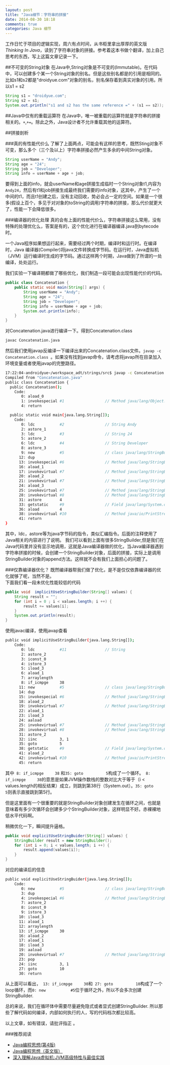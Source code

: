 ```yaml
---
layout: post
title: "Java细节：字符串的拼接"
date: 2014-08-30 18:18
comments: true
categories: Java 细节
---
```


工作日忙于项目的逻辑实现，周六有点时间，从书柜里拿出厚厚的英文版*Thinking In Java*，读到了字符串对象的拼接。参考着这本书做个翻译，加上自己思考的东西，写上这篇文章记录一下。
<!--more-->
##不可变的String对象
在Java中,String对象是不可变的(Immutable)。在代码中，可以创建多个某一个String对象的别名。但是这些别名都是的引用是相同的。  
比如s1和s2都是"droidyue.com"对象的别名，别名保存着到真实对象的引用。所以s1 = s2
```java fileos:false
String s1 = "droidyue.com";
String s2 = s1;
System.out.println("s1 and s2 has the same reference =" + (s1 == s2));
```

##Java中仅有的重载运算符
在Java中，唯一被重载的运算符就是字符串的拼接相关的。`+`,`+=`。除此之外，Java设计者不允许重载其他的运算符。

##拼接剖析

###真的有性能代价么
了解了上面两点，可能会有这样的思考，既然Sting对象不可变，那么多个（三个及以上）字符串拼接必然产生多余的中间String对象。
```java fileos:false
String userName = "Andy";
String age = "24";
String job = "Developer";
String info = userName + age + job;
```
要得到上面的info，就会userName和age拼接生成临时一个String对象t1,内容为`Andy24`，然后有t1和job拼接生成最终我们需要的info对象，这其中，产生了一个中间的t1，而且t1创建之后，没有主动回收，势必会占一定的空间。如果是一个很多(假设上百个，多见于对对象的toString的调用)字符串的拼接，那么代价就更大了，性能一下会降低很多。

###编译器的优化处理
真的会有上面的性能代价么，字符串拼接这么常用，没有特殊的处理优化么，答案是有的，这个优化进行在编译器编译.java到bytecode时。

一个Java程序如果想运行起来，需要经过两个时期，编译时和运行时。在编译时，Java 编译器(Compiler)将java文件转换成字节码。在运行时，Java虚拟机（JVM）运行编译时生成的字节码。通过这样两个时期，Java做到了所谓的一处编译，处处运行。

我们实验一下编译期都做了哪些优化，我们制造一段可能会出现性能代价的代码。
```java fileos:false
public class Concatenation {
	public static void main(String[] args) {
		String userName = "Andy";
		String age = "24";
		String job = "Developer";
		String info = userName + age + job;
		System.out.println(info);
	}
}
```
对Concatenation.java进行编译一下。得到Concatenation.class
```bash fileos:false
javac Concatenation.java
```
然后我们使用javap反编译一下编译出来的Concatenation.class文件。`javap -c Concatenation.class `。如果没有找到javap命令，请考虑将javap所在目录加入环境变量或者使用javap的完整路径。
```bash fileos:false
17:22:04-androidyue~/workspace_adt/strings/src$ javap -c Concatenation.class 
Compiled from "Concatenation.java"
public class Concatenation {
  public Concatenation();
    Code:
       0: aload_0       
       1: invokespecial #1                  // Method java/lang/Object."<init>":()V
       4: return        

  public static void main(java.lang.String[]);
    Code:
       0: ldc           #2                  // String Andy
       2: astore_1      
       3: ldc           #3                  // String 24
       5: astore_2      
       6: ldc           #4                  // String Developer
       8: astore_3      
       9: new           #5                  // class java/lang/StringBuilder
      12: dup           
      13: invokespecial #6                  // Method java/lang/StringBuilder."<init>":()V
      16: aload_1       
      17: invokevirtual #7                  // Method java/lang/StringBuilder.append:(Ljava/lang/String;)Ljava/lang/StringBuilder;
      20: aload_2       
      21: invokevirtual #7                  // Method java/lang/StringBuilder.append:(Ljava/lang/String;)Ljava/lang/StringBuilder;
      24: aload_3       
      25: invokevirtual #7                  // Method java/lang/StringBuilder.append:(Ljava/lang/String;)Ljava/lang/StringBuilder;
      28: invokevirtual #8                  // Method java/lang/StringBuilder.toString:()Ljava/lang/String;
      31: astore        4
      33: getstatic     #9                  // Field java/lang/System.out:Ljava/io/PrintStream;
      36: aload         4
      38: invokevirtual #10                 // Method java/io/PrintStream.println:(Ljava/lang/String;)V
      41: return        
}
```
其中，ldc，astore等为java字节码的指令，类似汇编指令。后面的注释使用了Java相关的内容进行了说明。
我们可以看到上面有很多StringBuilder,但是我们在Java代码里并没有显示地调用，这就是Java编译器做的优化，当Java编译器遇到字符串拼接的时候，会创建一个StringBuilder对象，后面的拼接，实际上是调用StringBuilder对象的append方法。这样就不会有我们上面担心的问题了。

###仅靠编译器优化？
既然编译器帮我们做了优化，是不是仅仅依靠编译器的优化就够了呢，当然不是。   
下面我们看一段未优化性能较低的代码
```java fileos:false
public void  implicitUseStringBuilder(String[] values) {
	String result = "";
	for (int i = 0 ; i < values.length; i ++) {
		result += values[i];
	}
	System.out.println(result);
}
```
使用javac编译，使用javap查看
```bash fileos:false
public void implicitUseStringBuilder(java.lang.String[]);
    Code:
       0: ldc           #11                 // String 
       2: astore_2      
       3: iconst_0      
       4: istore_3      
       5: iload_3       
       6: aload_1       
       7: arraylength   
       8: if_icmpge     38
      11: new           #5                  // class java/lang/StringBuilder
      14: dup           
      15: invokespecial #6                  // Method java/lang/StringBuilder."<init>":()V
      18: aload_2       
      19: invokevirtual #7                  // Method java/lang/StringBuilder.append:(Ljava/lang/String;)Ljava/lang/StringBuilder;
      22: aload_1       
      23: iload_3       
      24: aaload        
      25: invokevirtual #7                  // Method java/lang/StringBuilder.append:(Ljava/lang/String;)Ljava/lang/StringBuilder;
      28: invokevirtual #8                  // Method java/lang/StringBuilder.toString:()Ljava/lang/String;
      31: astore_2      
      32: iinc          3, 1
      35: goto          5
      38: getstatic     #9                  // Field java/lang/System.out:Ljava/io/PrintStream;
      41: aload_2       
      42: invokevirtual #10                 // Method java/io/PrintStream.println:(Ljava/lang/String;)V
      45: return        
```
其中` 8: if_icmpge     38` 和`35: goto          5`构成了一个循环。` 8: if_icmpge     38`的意思是如果JVM操作数栈的整数对比大于等于（i < values.length的相反结果）成立，则跳到第38行（System.out）。`35: goto          5`则表示直接跳到第5行。

但是这里面有一个很重要的就是StringBuilder对象创建发生在循环之间，也就是意味着有多少次循环会创建多少个StringBuilder对象，这样明显不好。赤裸裸地低水平代码啊。

稍微优化一下，瞬间提升逼格。
```java fileos:false
public void explicitUseStringBuider(String[] values) {
	StringBuilder result = new StringBuilder();
	for (int i = 0; i < values.length; i ++) {
		result.append(values[i]);
	}
}
```
对应的编译后的信息
```bash fileos:false
public void explicitUseStringBuider(java.lang.String[]);
    Code:
       0: new           #5                  // class java/lang/StringBuilder
       3: dup           
       4: invokespecial #6                  // Method java/lang/StringBuilder."<init>":()V
       7: astore_2      
       8: iconst_0      
       9: istore_3      
      10: iload_3       
      11: aload_1       
      12: arraylength   
      13: if_icmpge     30
      16: aload_2       
      17: aload_1       
      18: iload_3       
      19: aaload        
      20: invokevirtual #7                  // Method java/lang/StringBuilder.append:(Ljava/lang/String;)Ljava/lang/StringBuilder;
      23: pop           
      24: iinc          3, 1
      27: goto          10
      30: return      
```
从上面可以看出，` 13: if_icmpge     30`和` 27: goto          10`构成了一个loop循环，而`0: new           #5`位于循环之外，所以不会多次创建StringBuilder.

总的来说，我们在循环体中需要尽量避免隐式或者显式创建StringBuilder. 所以那些了解代码如何编译，内部如何执行的人，写的代码档次都比较高。


以上文章，如有错误，请批评指正 。


###推荐阅读
  * <a href="http://www.amazon.cn/gp/product/B0011F7WU4/ref=as_li_tf_tl?ie=UTF8&camp=536&creative=3200&creativeASIN=B0011F7WU4&linkCode=as2&tag=droidyue-23">Java编程思想(第4版)</a><img src="http://ir-cn.amazon-adsystem.com/e/ir?t=droidyue-23&l=as2&o=28&a=B0011F7WU4" width="1" height="1" border="0" alt="" style="border:none !important; margin:0px !important;" />
  * <a href="http://www.amazon.cn/gp/product/B0011C3CVA/ref=as_li_tf_tl?ie=UTF8&camp=536&creative=3200&creativeASIN=B0011C3CVA&linkCode=as2&tag=droidyue-23">Java编程思想（英文版）</a><img src="http://ir-cn.amazon-adsystem.com/e/ir?t=droidyue-23&l=as2&o=28&a=B0011C3CVA" width="1" height="1" border="0" alt="" style="border:none !important; margin:0px !important;" />
  * <a href="http://www.amazon.cn/gp/product/B00D2ID4PK/ref=as_li_tf_tl?ie=UTF8&camp=536&creative=3200&creativeASIN=B00D2ID4PK&linkCode=as2&tag=droidyue-23">深入理解Java虚拟机:JVM高级特性与最佳实践</a><img src="http://ir-cn.amazon-adsystem.com/e/ir?t=droidyue-23&l=as2&o=28&a=B00D2ID4PK" width="1" height="1" border="0" alt="" style="border:none !important; margin:0px !important;" />
